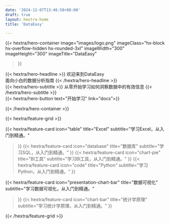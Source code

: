 ```yaml
---
date: '2024-12-07T13:46:58+08:00'
draft: true
layout: hextra-home
title: 'DataEasy'

---
```

{{< hextra/hero-container
  image="images/logo.png"
  imageClass="hx-block hx-overflow-hidden hx-rounded-3xl"
  imageWidth="300" imageHeight="300"
  imageTitle="DataEasy"
>}}
<div class="hx-mt-6 hx-mb-6">
{{< hextra/hero-headline >}}
  欢迎来到DataEasy<br class="sm:hx-block hx-hidden" />面向小白的数据分析指南
{{< /hextra/hero-headline >}}
</div>

<div class="hx-mb-12">
{{< hextra/hero-subtitle >}}
  从零开始学习如何洞察数据中的有效信息
{{< /hextra/hero-subtitle >}}
</div>

<div class="hx-mb-6">
{{< hextra/hero-button text="开始学习" link="docs">}}
</div>

{{< /hextra/hero-container >}}

<div class="hx-mt-8"></div>


{{< hextra/feature-grid >}}

  {{< hextra/feature-card
    icon="table"
    title="Excel"
    subtitle="学习Excel，从入门到精通。"
  >}}
  {{< hextra/feature-card
    icon="database"
    title="数据库"
    subtitle="学习SQL，从入门到精通。"
  >}}
  {{< hextra/feature-card
    icon="chart-pie"
    title="BI工具"
    subtitle="学习BI工具，从入门到精通。"
  >}}
  {{< hextra/feature-card
    icon="code"
    title="Python"
    subtitle="学习Python，从入门到精通。"
  >}}

  {{< hextra/feature-card
    icon="presentation-chart-bar"
    title="数据可视化"
    subtitle="学习数据可视化，从入门到精通。"
  >}}
  {{< hextra/feature-card
    icon="chart-bar"
    title="统计学原理"
    subtitle="学习统计学原理，从入门到精通。"
  >}}

{{< /hextra/feature-grid >}}